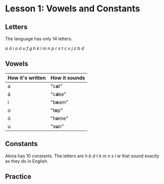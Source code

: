 # Lesson 1: Vowels and Constants

## Letters

The language has only 14 letters.

*a á i o ó u f g h k l m n p r s t c v j z b d*

## Vowels

| How it's written | How it sounds |
| ---------------- | ------------- |
| a                | "c**a**t"     |
| á                | "c**a**ke"    |
| i                | "b**e**am"    |
| o                | "t**o**p"     |
| ó                | "h**o**me"    |
| u                | "s**u**n"     |

## Constants

Akina has 10 constants. The letters are *h b d t k m n s l w* that sound exactly as they do in English.

## Practice
